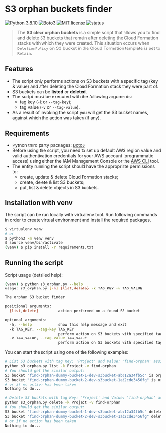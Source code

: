 # S3 orphan buckets finder

[![Python 3.8.10](https://img.shields.io/badge/python-3.8.10-blue.svg)](https://www.python.org/downloads/release/python-377/)
[![Boto3](https://img.shields.io/badge/Boto3-1.20.26-blue.svg)](https://boto3.amazonaws.com/v1/documentation/api/latest/index.html)
[![MIT license](https://img.shields.io/badge/License-MIT-blue.svg)](https://lbesson.mit-license.org/)
![status](https://github.com/luk-kop/s3-orphan-buckets-finder/actions/workflows/main.yml/badge.svg)


> The **S3 clear orphan buckets** is a simple script that allows you to find and delete S3 buckets that remain after deleting the Cloud Formation stacks with which they were created.
> This situation occurs when `DeletionPolicy` on S3 bucket in the Cloud Formation template is set to `Retain`.

## Features
- The script only performs actions on S3 buckets with a specific tag (key & value) and after deleting the Cloud Formation stack they were part of. 
- S3 buckets can be **listed** or **deleted**.
- The script must be executed with the following arguments:
  - tag key (`-k` or `--tag-key`);
  - tag value (`-v` or `--tag-value`).
- As a result of invoking the script you will get the S3 bucket names, against which the action was taken (if any).

## Requirements
- Python third party packages: [Boto3](https://boto3.amazonaws.com/v1/documentation/api/latest/index.html)
- Before using the script, you need to set up default AWS region value and valid authentication credentials for your AWS account (programmatic access) using either the IAM Management Console or the [AWS CLI](https://docs.aws.amazon.com/cli/latest/userguide/install-cliv2-linux.html) tool.
- The entity running the script should have the appropriate permissions to:
  - create, update & delete Cloud Formation stacks;
  - create, delete & list S3 buckets;
  - put, list & delete objects in S3 buckets.
    
## Installation with venv
The script can be run locally with virtualenv tool. Run following commands in order to create virtual environment and install the required packages.
```bash
$ virtualenv venv
# or
$ python3 -m venv venv
$ source venv/bin/activate
(venv) $ pip install -r requirements.txt
```

## Running the script
Script usage (detailed help):
```bash
(venv) $ python s3_orphan.py --help
usage: s3_orphan.py [-h] {list,delete} -k TAG_KEY -v TAG_VALUE

The orphan S3 bucket finder

positional arguments:
  {list,delete}         action performed on a found S3 bucket

optional arguments:
  -h, --help            show this help message and exit
  -k TAG_KEY, --tag-key TAG_KEY
                        perform action on S3 buckets with specified tag key
  -v TAG_VALUE, --tag-value TAG_VALUE
                        perform action on S3 buckets with specified tag value
```
You can start the script using one of the following examples:
```bash
# List S3 buckets with tag Key: 'Project' and Value: 'find-orphan' assigned.
python s3_orphan.py list -k Project -v find-orphan
# You should get the similar output:
S3 bucket "find-orphan-dummy-bucket-1-dev-s3bucket-abc12a34fb5c" is orphaned.
S3 bucket "find-orphan-dummy-bucket-2-dev-s3bucket-1ab2cde3456fg" is orphaned.
# or if no action has been taken
Nothing to do...

# Delete S3 buckets with tag Key: 'Project' and Value: 'find-orphan' assigned.
python s3_orphan.py delete -k Project -v find-orphan
# You should get the similar output:
S3 bucket "find-orphan-dummy-bucket-1-dev-s3bucket-abc12a34fb5c" deleted.
S3 bucket "find-orphan-dummy-bucket-2-dev-s3bucket-1ab2cde3456fg" deleted.
# or if no action has been taken
Nothing to do...
```